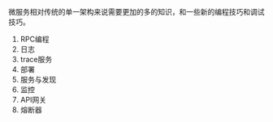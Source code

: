 微服务相对传统的单一架构来说需要更加的多的知识，和一些新的编程技巧和调试技巧。

1. RPC编程
2. 日志
3. trace服务
4. 部署
5. 服务与发现
6. 监控
7. API网关
8. 熔断器



